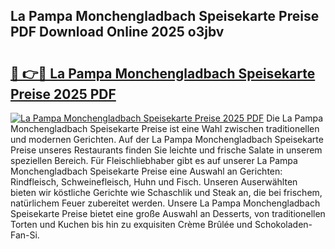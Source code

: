 ## La Pampa Monchengladbach Speisekarte Preise PDF Download Online 2025 o3jbv

# <h2><a href="http://gc971ks.nevu.top/?p=La+Pampa+Monchengladbach+Speisekarte+Preise">🔗 👉🔴 La Pampa Monchengladbach Speisekarte Preise 2025 PDF</a></h2>

[![La Pampa Monchengladbach Speisekarte Preise 2025 PDF](https://i.imgur.com/dBaPXMq.png)](http://gc971ks.nevu.top/?p=La+Pampa+Monchengladbach+Speisekarte+Preise)
Die La Pampa Monchengladbach Speisekarte Preise ist eine Wahl zwischen traditionellen und modernen Gerichten. Auf der La Pampa Monchengladbach Speisekarte Preise unseres Restaurants finden Sie leichte und frische Salate in unserem speziellen Bereich. Für Fleischliebhaber gibt es auf unserer La Pampa Monchengladbach Speisekarte Preise eine Auswahl an Gerichten: Rindfleisch, Schweinefleisch, Huhn und Fisch. Unseren Auserwählten bieten wir köstliche Gerichte wie Schaschlik und Steak an, die bei frischem, natürlichem Feuer zubereitet werden. Unsere La Pampa Monchengladbach Speisekarte Preise bietet eine große Auswahl an Desserts, von traditionellen Torten und Kuchen bis hin zu exquisiten Crème Brûlée und Schokoladen-Fan-Si.
